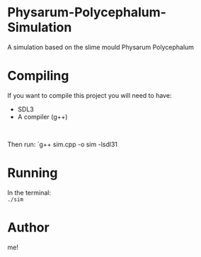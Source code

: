 # Physarum-Polycephalum-Simulation
A simulation based on the slime mould Physarum Polycephalum

# Compiling
If you want to compile this project you will need to have:<br>
- SDL3<br>
- A compiler (g++)
<br>

Then run:
`g++ sim.cpp -o sim -lsdl31

# Running
In the terminal:<br>
`./sim`

# Author
me!